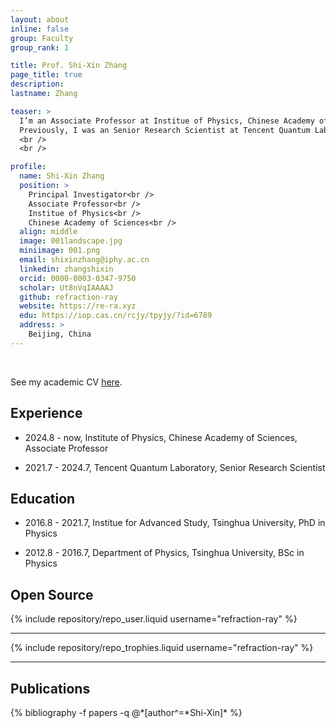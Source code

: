 ```yaml
---
layout: about
inline: false
group: Faculty
group_rank: 1

title: Prof. Shi-Xin Zhang
page_title: true
description:
lastname: Zhang

teaser: >
  I’m an Associate Professor at Institue of Physics, Chinese Academy of Sciences.
  Previously, I was an Senior Research Scientist at Tencent Quantum Lab.
  <br />
  <br />

profile:
  name: Shi-Xin Zhang
  position: >
    Principal Investigator<br />
    Associate Professor<br />
    Institue of Physics<br />
    Chinese Academy of Sciences<br />
  align: middle
  image: 001landscape.jpg
  miniimage: 001.png
  email: shixinzhang@iphy.ac.cn
  linkedin: zhangshixin
  orcid: 0000-0003-0347-9750
  scholar: Ut8nVqIAAAAJ
  github: refraction-ray
  website: https://re-ra.xyz
  edu: https://iop.cas.cn/rcjy/tpyjy/?id=6789
  address: >
    Beijing, China
---
```


<br>

See my academic CV [here](https://re-ra.xyz/about/cv.pdf).

## Experience

- 2024.8 - now, Institute of Physics, Chinese Academy of Sciences, Associate Professor

- 2021.7 - 2024.7, Tencent Quantum Laboratory, Senior Research Scientist

## Education

- 2016.8 - 2021.7, Institue for Advanced Study, Tsinghua University, PhD in Physics

- 2012.8 - 2016.7, Department of Physics, Tsinghua University, BSc in Physics

## Open Source

<div class="repositories d-flex flex-wrap flex-md-row flex-column justify-content-between align-items-center">
    {% include repository/repo_user.liquid username="refraction-ray" %}
</div>

---

  <div class="repositories d-flex flex-wrap flex-md-row flex-column justify-content-between align-items-center">
  {% include repository/repo_trophies.liquid username="refraction-ray" %}
  </div>
  
---

## Publications

<div class="publications">
{% bibliography -f papers -q @*[author^=*Shi-Xin]* %}
</div>
